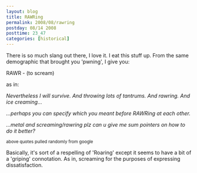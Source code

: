 ```yaml
---
layout: blog
title: RAWRing
permalink: 2008/08/rawring
postday: 08/14 2008
posttime: 23_47
categories: [historical]
---
```


<p>There is so much slang out there, I love it. I eat this stuff up. From the same demographic that brought you 'pwning', I give you:</p>
<p>RAWR - (to scream)</p>
<p>as in:</p>
<p><i>Nevertheless I will survive. And throwing lots of tantrums. And rawring. And ice creaming…</i></p>
<p><i>...perhaps you can specify which you meant before RAWRing at each other.</i></p>
<p><i>...metal and screaming/rawring plz can u give me sum pointers on how to do it better?</i></p>
<p><small>above quotes pulled randomly from google</small></p>
<p>Basically, it's sort of a respelling of 'Roaring' except it seems to have a bit of a 'griping' connotation. As in, screaming for the purposes of expressing dissatisfaction.</p>
